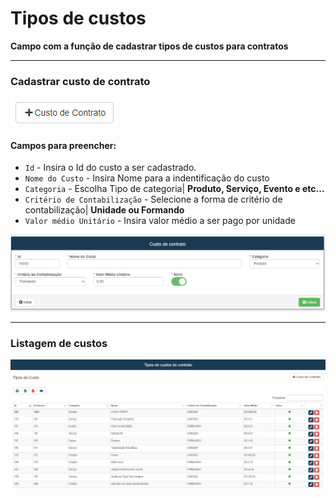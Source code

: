 # Tipos de custos
**Campo com a função de cadastrar tipos de custos para contratos**
***
### Cadastrar custo de contrato

![](../../..//img/custoDeContrato.png)

#### **Campos para preencher**:


* `Id` - Insira o Id do custo a ser cadastrado.
* `Nome do Custo` - Insira Nome para a indentificação do custo 
* `Categoria` - Escolha Tipo de categoria| **Produto, Serviço, Evento e etc...**
* `Critério de Contabilização` - Selecione a forma de critério de contabilização| **Unidade ou Formando**
* `Valor médio Unitário` - Insira valor médio a ser pago por unidade

![](../../..//img/cadastroCusto.png)
***

### Listagem de custos

![](../../../img/tipoDeCustos.jpg)
